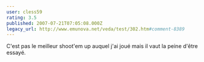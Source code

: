 ```yaml
---
user: cless59
rating: 3.5
published: 2007-07-21T07:05:08.000Z
legacy_url: http://www.emunova.net/veda/test/302.htm#comment-8389
---
```

C'est pas le meilleur shoot'em up auquel j'ai joué mais il vaut la peine d'être essayé.